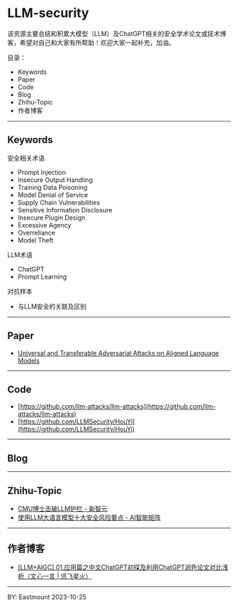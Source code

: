 # LLM-security
该资源主要总结和积累大模型（LLM）及ChatGPT相关的安全学术论文或技术博客，希望对自己和大家有所帮助！欢迎大家一起补充，加油。

目录：
- Keywords
- Paper
- Code
- Blog
- Zhihu-Topic
- 作者博客



---

## Keywords

安全相关术语
- Prompt Injection
- Insecure Output Handling
- Training Data Poisoning
- Model Denial of Service
- Supply Chain Vulnerabilities
- Sensitive Information Disclosure
- Insecure Plugin Design
- Excessive Agency
- Overreliance
- Model Theft

LLM术语
- ChatGPT
- Prompt Learning

对抗样本
- 与LLM安全的关联及区别

---

## Paper

- [Universal and Transferable Adversarial Attacks on Aligned Language Models](https://arxiv.org/abs/2307.15043)


---

## Code

- [https://github.com/llm-attacks/llm-attacks](https://github.com/llm-attacks/llm-attacks)
- [https://github.com/LLMSecurity/HouYi](https://github.com/LLMSecurity/HouYi)

---

## Blog


---

## Zhihu-Topic

- [CMU博士击破LLM护栏 - 新智元](https://zhuanlan.zhihu.com/p/601197560)
- [使用LLM大语言模型十大安全风险要点 - AI智能矩阵](https://zhuanlan.zhihu.com/p/648484025)

---

## 作者博客
- [[LLM+AIGC] 01.应用篇之中文ChatGPT初探及利用ChatGPT润色论文对比浅析（文心一言 | 讯飞星火）](https://blog.csdn.net/Eastmount/article/details/132971425)



----


BY: Eastmount 2023-10-25
